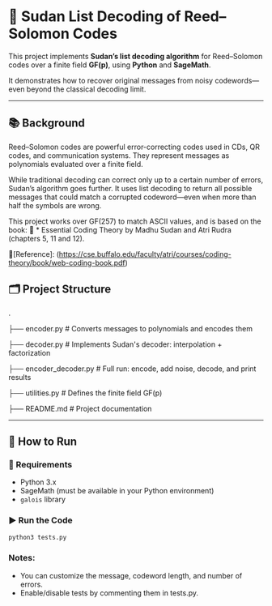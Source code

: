 # 📘 Sudan List Decoding of Reed–Solomon Codes
This project implements **Sudan’s list decoding algorithm** for Reed–Solomon codes over a finite field **GF(p)**, using **Python** and **SageMath**.

It demonstrates how to recover original messages from noisy codewords—even beyond the classical decoding limit.

---

## 📚 Background
Reed–Solomon codes are powerful error-correcting codes used in CDs, QR codes, and communication systems. They represent messages as polynomials evaluated over a finite field.

While traditional decoding can correct only up to a certain number of errors, Sudan’s algorithm goes further. It uses list decoding to return all possible messages that could match a corrupted codeword—even when more than half the symbols are wrong.

This project works over GF(257) to match ASCII values, and is based on the book:
📖 * Essential Coding Theory by Madhu Sudan and Atri Rudra (chapters 5, 11 and 12).

🔗[Reference]: (https://cse.buffalo.edu/faculty/atri/courses/coding-theory/book/web-coding-book.pdf)


## 🗂️ Project Structure
.

├── encoder.py # Converts messages to polynomials and encodes them

├── decoder.py # Implements Sudan's decoder: interpolation + factorization

├── encoder_decoder.py # Full run: encode, add noise, decode, and print results

├── utilities.py # Defines the finite field GF(p)

├── README.md # Project documentation

---

## 🚀 How to Run
### 🔧 Requirements
- Python 3.x
- SageMath (must be available in your Python environment)
- `galois` library

### ▶️ Run the Code
```bash
python3 tests.py
```
### Notes:
- You can customize the message, codeword length, and number of errors.
- Enable/disable tests by commenting them in tests.py.
